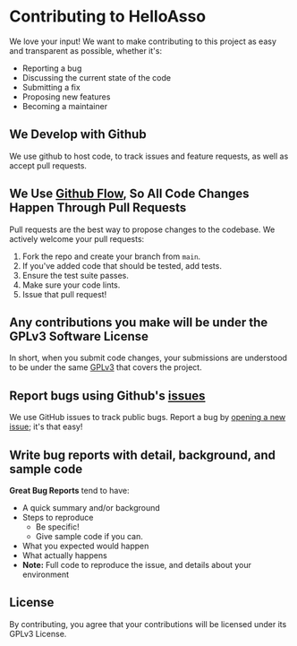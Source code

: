 # Contributing to HelloAsso

We love your input! We want to make contributing to this project as easy and transparent as possible, whether it's:
- Reporting a bug
- Discussing the current state of the code
- Submitting a fix
- Proposing new features
- Becoming a maintainer

## We Develop with Github
We use github to host code, to track issues and feature requests, as well as accept pull requests.

## We Use [Github Flow](https://docs.github.com/en/get-started/using-github/github-flow), So All Code Changes Happen Through Pull Requests
Pull requests are the best way to propose changes to the codebase. We actively welcome your pull requests:

1. Fork the repo and create your branch from `main`.
2. If you've added code that should be tested, add tests.
3. Ensure the test suite passes.
4. Make sure your code lints.
5. Issue that pull request!

## Any contributions you make will be under the GPLv3 Software License
In short, when you submit code changes, your submissions are understood to be under the same [GPLv3](LICENSE) that covers the project.

## Report bugs using Github's [issues](https://github.com/HelloAsso/helloasso-open-api/issues)
We use GitHub issues to track public bugs. Report a bug by [opening a new issue](https://github.com/HelloAsso/helloasso-open-api/issues/new); it's that easy!

## Write bug reports with detail, background, and sample code

**Great Bug Reports** tend to have:
- A quick summary and/or background
- Steps to reproduce
  - Be specific!
  - Give sample code if you can.
- What you expected would happen
- What actually happens
- **Note:** Full code to reproduce the issue, and details about your environment

## License
By contributing, you agree that your contributions will be licensed under its GPLv3 License.
